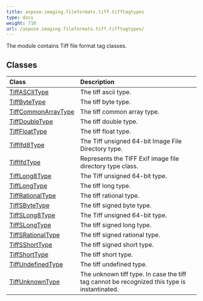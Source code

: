 ```yaml
---
title: aspose.imaging.fileformats.tiff.tifftagtypes
type: docs
weight: 710
url: /aspose.imaging.fileformats.tiff.tifftagtypes/
---
```



The module contains Tiff file format tag classes.

## **Classes**
| **Class** | **Description** |
| :- | :- |
| [TiffASCIIType](/imaging/python-net/aspose.imaging.fileformats.tiff.tifftagtypes/tiffasciitype/) | The tiff ascii type. |
| [TiffByteType](/imaging/python-net/aspose.imaging.fileformats.tiff.tifftagtypes/tiffbytetype/) | The tiff byte type. |
| [TiffCommonArrayType](/imaging/python-net/aspose.imaging.fileformats.tiff.tifftagtypes/tiffcommonarraytype/) | The tiff common array type. |
| [TiffDoubleType](/imaging/python-net/aspose.imaging.fileformats.tiff.tifftagtypes/tiffdoubletype/) | The tiff double type. |
| [TiffFloatType](/imaging/python-net/aspose.imaging.fileformats.tiff.tifftagtypes/tifffloattype/) | The tiff float type. |
| [TiffIfd8Type](/imaging/python-net/aspose.imaging.fileformats.tiff.tifftagtypes/tiffifd8type/) | The Tiff unsigned 64-bit Image File Directory type. |
| [TiffIfdType](/imaging/python-net/aspose.imaging.fileformats.tiff.tifftagtypes/tiffifdtype/) | Represents the TIFF Exif image file directory type class. |
| [TiffLong8Type](/imaging/python-net/aspose.imaging.fileformats.tiff.tifftagtypes/tifflong8type/) | The Tiff unsigned 64-bit type. |
| [TiffLongType](/imaging/python-net/aspose.imaging.fileformats.tiff.tifftagtypes/tifflongtype/) | The tiff long type. |
| [TiffRationalType](/imaging/python-net/aspose.imaging.fileformats.tiff.tifftagtypes/tiffrationaltype/) | The tiff rational type. |
| [TiffSByteType](/imaging/python-net/aspose.imaging.fileformats.tiff.tifftagtypes/tiffsbytetype/) | The tiff signed byte type. |
| [TiffSLong8Type](/imaging/python-net/aspose.imaging.fileformats.tiff.tifftagtypes/tiffslong8type/) | The Tiff unsigned 64-bit type. |
| [TiffSLongType](/imaging/python-net/aspose.imaging.fileformats.tiff.tifftagtypes/tiffslongtype/) | The tiff signed long type. |
| [TiffSRationalType](/imaging/python-net/aspose.imaging.fileformats.tiff.tifftagtypes/tiffsrationaltype/) | The tiff signed rational type. |
| [TiffSShortType](/imaging/python-net/aspose.imaging.fileformats.tiff.tifftagtypes/tiffsshorttype/) | The tiff signed short type. |
| [TiffShortType](/imaging/python-net/aspose.imaging.fileformats.tiff.tifftagtypes/tiffshorttype/) | The tiff short type. |
| [TiffUndefinedType](/imaging/python-net/aspose.imaging.fileformats.tiff.tifftagtypes/tiffundefinedtype/) | The tiff undefined type. |
| [TiffUnknownType](/imaging/python-net/aspose.imaging.fileformats.tiff.tifftagtypes/tiffunknowntype/) | The unknown tiff type. In case the tiff tag cannot be recognized this type is instantinated. |
